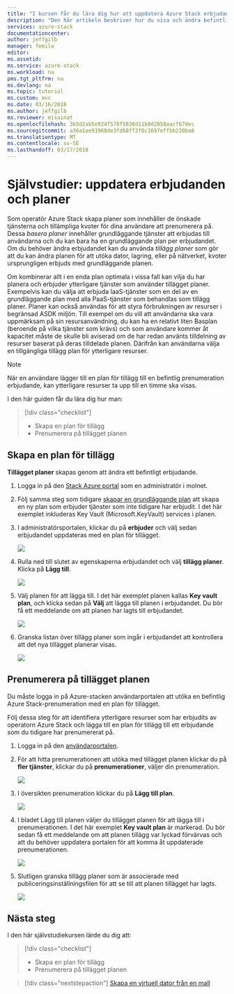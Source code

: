 ```yaml
---
title: "I kursen får du lära dig hur att uppdatera Azure Stack erbjudanden och planer | Microsoft Docs"
description: "Den här artikeln beskriver hur du visa och ändra befintliga Azure-stacken erbjudanden och planer."
services: azure-stack
documentationcenter: 
author: jeffgilb
manager: femila
editor: 
ms.assetid: 
ms.service: azure-stack
ms.workload: na
pms.tgt_pltfrm: na
ms.devlang: na
ms.topic: tutorial
ms.custom: mvc
ms.date: 03/16/2018
ms.author: jeffgilb
ms.reviewer: misainat
ms.openlocfilehash: 3b5d2ab5e924f578f5838d11b0d2058aacf67dec
ms.sourcegitcommit: a36a1ae91968de3fd68ff2f0c1697effbb210ba8
ms.translationtype: MT
ms.contentlocale: sv-SE
ms.lasthandoff: 03/17/2018
---
```

# <a name="tutorial-update-offers-and-plans"></a>Självstudier: uppdatera erbjudanden och planer
Som operatör Azure Stack skapa planer som innehåller de önskade tjänsterna och tillämpliga kvoter för dina användare att prenumerera på. Dessa *basera planer* innehåller grundläggande tjänster att erbjudas till användarna och du kan bara ha en grundläggande plan per erbjudandet. Om du behöver ändra erbjudandet kan du använda *tillägg planer* som gör att du kan ändra planen för att utöka dator, lagring, eller på nätverket, kvoter ursprungligen erbjuds med grundläggande planen. 

Om kombinerar allt i en enda plan optimala i vissa fall kan vilja du har planera och erbjuder ytterligare tjänster som använder tillägget planer. Exempelvis kan du välja att erbjuda IaaS-tjänster som en del av en grundläggande plan med alla PaaS-tjänster som behandlas som tillägg planer. Planer kan också användas för att styra förbrukningen av resurser i begränsad ASDK miljön. Till exempel om du vill att användarna ska vara uppmärksam på sin resursanvändning, du kan ha en relativt liten Basplan (beroende på vilka tjänster som krävs) och som användare kommer åt kapacitet måste de skulle bli aviserad om de har redan använts tilldelning av resurser baserat på deras tilldelade planen. Därifrån kan användarna välja en tillgängliga tillägg plan för ytterligare resurser. 

> [!NOTE]
> När en användare lägger till en plan för tillägg till en befintlig prenumeration erbjudande, kan ytterligare resurser ta upp till en timme ska visas. 

I den här guiden får du lära dig hur man:

> [!div class="checklist"]
> * Skapa en plan för tillägg 
> * Prenumerera på tillägget planen

## <a name="create-an-add-on-plan"></a>Skapa en plan för tillägg
**Tillägget planer** skapas genom att ändra ett befintligt erbjudande.

1. Logga in på den [Stack Azure portal](https://adminportal.local.azurestack.external) som en administratör i molnet.
2. Följ samma steg som tidigare [skapar en grundläggande plan](asdk-offer-services.md) att skapa en ny plan som erbjuder tjänster som inte tidigare har erbjudit. I det här exemplet inkluderas Key Vault (Microsoft.KeyVault) services i planen.
3. I administratörsportalen, klickar du på **erbjuder** och välj sedan erbjudandet uppdateras med en plan för tillägget.

   ![](media/asdk-update-offers/1.PNG)

4.  Rulla ned till slutet av egenskaperna erbjudandet och välj **tillägg planer**. Klicka på **Lägg till**.
   
    ![](media/asdk-update-offers/2.PNG)

5. Välj planen för att lägga till. I det här exemplet planen kallas **Key vault plan**, och klicka sedan på **Välj** att lägga till planen i erbjudandet. Du bör få ett meddelande om att planen har lagts till erbjudandet.
   
    ![](media/asdk-update-offers/3.PNG)

6. Granska listan över tillägg planer som ingår i erbjudandet att kontrollera att det nya tillägget planerar visas.
   
    ![](media/asdk-update-offers/4.PNG)

## <a name="subscribe-to-the-add-on-plan"></a>Prenumerera på tillägget planen
Du måste logga in på Azure-stacken användarportalen att utöka en befintlig Azure Stack-prenumeration med en plan för tillägget.

Följ dessa steg för att identifiera ytterligare resurser som har erbjudits av operatorn Azure Stack och lägga till en plan för tillägg till ett erbjudande som du tidigare har prenumererat på.

1. Logga in på den [användarportalen](https://portal.local.azurestack.external).
2. För att hitta prenumerationen att utöka med tillägget planen klickar du på **fler tjänster**, klickar du på **prenumerationer**, väljer din prenumeration.
   
    ![](media/asdk-update-offers/5.PNG)

3.  I översikten prenumeration klickar du på **Lägg till plan**.
   
    ![](media/asdk-update-offers/6.PNG)

4. I bladet Lägg till planen väljer du tillägget planen för att lägga till i prenumerationen. I det här exemplet **Key vault plan** är markerad. Du bör sedan få ett meddelande om att planen tillägg var lyckad förvärvas och att du behöver uppdatera portalen för att komma åt uppdaterade prenumerationen.
   
    ![](media/asdk-update-offers/7.PNG)

5. Slutligen granska tillägg planer som är associerade med publiceringsinställningsfilen för att se till att planen tillägget har lagts.
   
    ![](media/asdk-update-offers/8.PNG)


## <a name="next-steps"></a>Nästa steg

I den här självstudiekursen lärde du dig att:

> [!div class="checklist"]
> * Skapa en plan för tillägg 
> * Prenumerera på tillägget planen

> [!div class="nextstepaction"]
> [Skapa en virtuell dator från en mall](asdk-create-vm-template.md)

